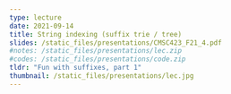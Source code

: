 ```yaml
---
type: lecture
date: 2021-09-14
title: String indexing (suffix trie / tree)
slides: /static_files/presentations/CMSC423_F21_4.pdf
#notes: /static_files/presentations/lec.zip
#codes: /static_files/presentations/code.zip
tldr: "Fun with suffixes, part 1"
thumbnail: /static_files/presentations/lec.jpg
---
```

